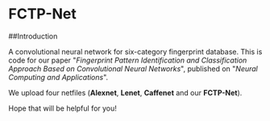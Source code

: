 # FCTP-Net

##Introduction

A convolutional neural network for six-category fingerprint database. This is code for our paper "*Fingerprint Pattern Identification and Classification Approach Based on Convolutional Neural Networks*", published on "*Neural Computing and Applications*".

We upload four netfiles (**Alexnet**, **Lenet**, **Caffenet** and our **FCTP-Net**). 

Hope that will be helpful for you!
